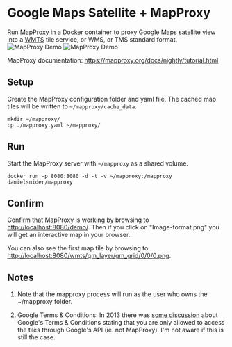 # Google Maps Satellite + MapProxy

Run [MapProxy](https://mapproxy.org/) in a Docker container to proxy Google Maps satellite view into a [WMTS](https://en.wikipedia.org/wiki/Web_Map_Tile_Service) tile service, or WMS, or TMS standard format. 
![MapProxy Demo](https://github.com/danielsnider/docker-mapproxy-googlemaps/raw/master/readme-imgs/demo.PNG)
![MapProxy Demo](https://github.com/danielsnider/docker-mapproxy-googlemaps/raw/master/readme-imgs/googlemaps.PNG)

MapProxy documentation: https://mapproxy.org/docs/nightly/tutorial.html


## Setup

Create the MapProxy configuration folder and yaml file. The cached map tiles will be written to `~/mapproxy/cache_data`.

```
mkdir ~/mapproxy/
cp ./mapproxy.yaml ~/mapproxy/
```

## Run 

Start the MapProxy server with `~/mapproxy` as a shared volume.

```
docker run -p 8080:8080 -d -t -v ~/mapproxy:/mapproxy danielsnider/mapproxy
```

## Confirm 

Confirm that MapProxy is working by browsing to [http://localhost:8080/demo/](http://localhost:8080/demo/). Then if you click on "Image-format png" you will get an interactive map in your browser. 

You can also see the first map tile by browsing to [http://localhost:8080/wmts/gm_layer/gm_grid/0/0/0.png](http://localhost:8080/wmts/gm_layer/gm_grid/0/0/0.png).

## Notes

1. Note that the mapproxy process will run as the user who owns the ~/mapproxy folder.

2. Google Terms & Conditions: In 2013 there was [some discussion](http://gis.stackexchange.com/questions/56982/how-to-use-mapproxy-to-serve-wms-from-reprojected-google-maps-tiles) about Google's Terms & Conditions stating that you are only allowed to access the tiles through Google's API (ie. not MapProxy). I'm not aware if this is still the case.
